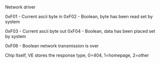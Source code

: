 Network driver

0xF01 - Current ascii byte in
0xF02 - Boolean, byte has been read set by system

0xF03 - Current ascii byte out
0xF04 - Boolean, data has been placed set by system

0xF06 - Boolean network transmission is over

Chip Itself,
VE stores the response type, 0=404, 1=homepage, 2=other
